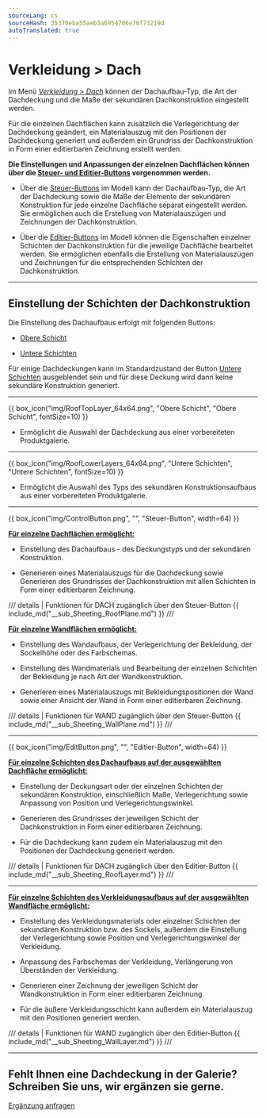 ```yaml
---
sourceLang: cs
sourceHash: 35370eba55aeb3a6954706e78f73219d
autoTranslated: true
---
```


# Verkleidung &gt; Dach

<p>Im Menü <u><i>Verkleidung &gt; Dach</i></u> können der Dachaufbau-Typ, die Art der Dachdeckung und die Maße der sekundären Dachkonstruktion eingestellt werden.</p>

<p>Für die einzelnen Dachflächen kann zusätzlich die Verlegerichtung der Dachdeckung geändert, ein Materialauszug mit den Positionen der Dachdeckung generiert und außerdem ein Grundriss der Dachkonstruktion in Form einer editierbaren Zeichnung erstellt werden.</p>

<p><b>Die Einstellungen und Anpassungen der einzelnen Dachflächen können über die <u>Steuer- und Editier-Buttons</u> vorgenommen werden.</b></p>

<ul>
  <li><p>Über die <u>Steuer-Buttons</u> im Modell kann der Dachaufbau-Typ, die Art der Dachdeckung sowie die Maße der Elemente der sekundären Konstruktion für jede einzelne Dachfläche separat eingestellt werden. Sie ermöglichen auch die Erstellung von Materialauszügen und Zeichnungen der Dachkonstruktion.</p></li>
  <li><p>Über die <u>Editier-Buttons</u> im Modell können die Eigenschaften einzelner Schichten der Dachkonstruktion für die jeweilige Dachfläche bearbeitet werden. Sie ermöglichen ebenfalls die Erstellung von Materialauszügen und Zeichnungen für die entsprechenden Schichten der Dachkonstruktion.</p></li>
</ul>

<hr class="main">

<h2>Einstellung der Schichten der Dachkonstruktion</h2>
<p>Die Einstellung des Dachaufbaus erfolgt mit folgenden Buttons:</p>

<ul>
  <li><p><u>Obere Schicht</u></p></li>
  <li><p><u>Untere Schichten</u></p></li>
</ul>

<p>
Für einige Dachdeckungen kann im Standardzustand der Button <u>Untere Schichten</u> ausgeblendet sein und für diese Deckung wird dann keine sekundäre Konstruktion generiert.
</p> 

<hr>

{{ box_icon("img/RoofTopLayer_64x64.png", "Obere Schicht", "Obere Schicht", fontSize=10) }}
<ul>
  <li><p>Ermöglicht die Auswahl der Dachdeckung aus einer vorbereiteten Produktgalerie.</p></li>
</ul>

<hr>

{{ box_icon("img/RoofLowerLayers_64x64.png", "Untere Schichten", "Untere Schichten", fontSize=10) }}
<ul>
  <li><p>Ermöglicht die Auswahl des Typs des sekundären Konstruktionsaufbaus aus einer vorbereiteten Produktgalerie.</p></li>
</ul>

<hr class="main">

{{ box_icon("img/ControlButton.png", "", "Steuer-Button", width=64) }}

<p><b><u>Für einzelne Dachflächen ermöglicht:</u></b></p>
<ul>
  <li><p>Einstellung des Dachaufbaus - des Deckungstyps und der sekundären Konstruktion.</p></li>
  <li><p>Generieren eines Materialauszugs für die Dachdeckung sowie Generieren des Grundrisses der Dachkonstruktion mit allen Schichten in Form einer editierbaren Zeichnung.</p></li>
</ul>

/// details | Funktionen für DACH zugänglich über den Steuer-Button
{{ include_md("__sub_Sheeting_RoofPlane.md") }}
///


<p><b><u>Für einzelne Wandflächen ermöglicht:</u></b></p>
<ul>
<li><p>Einstellung des Wandaufbaus, der Verlegerichtung der Bekleidung, der Sockelhöhe oder des Farbschemas.</p></li>
<li><p>Einstellung des Wandmaterials und Bearbeitung der einzelnen Schichten der Bekleidung je nach Art der Wandkonstruktion.</p></li>
<li><p>Generieren eines Materialauszugs mit Bekleidungspositionen der Wand sowie einer Ansicht der Wand in Form einer editierbaren Zeichnung.</p></li>
</ul>

/// details | Funktionen für WAND zugänglich über den Steuer-Button
{{ include_md("__sub_Sheeting_WallPlane.md") }}
///


<hr class="main">

{{ box_icon("img/EditButton.png", "", "Editier-Button", width=64) }}

<p><b><u>Für einzelne Schichten des Dachaufbaus auf der ausgewählten Dachfläche ermöglicht:</u></b></p>
<ul>
  <li><p>Einstellung der Deckungsart oder der einzelnen Schichten der sekundären Konstruktion, einschließlich Maße, Verlegerichtung sowie Anpassung von Position und Verlegerichtungswinkel.</p></li>
  <li><p>Generieren des Grundrisses der jeweiligen Schicht der Dachkonstruktion in Form einer editierbaren Zeichnung.</p></li>
  <li><p>Für die Dachdeckung kann zudem ein Materialauszug mit den Positionen der Dachdeckung generiert werden.</p></li>
</ul>

/// details | Funktionen für DACH zugänglich über den Editier-Button
{{ include_md("__sub_Sheeting_RoofLayer.md") }}
///


<hr class="main">


<p><b><u>Für einzelne Schichten des Verkleidungsaufbaus auf der ausgewählten Wandfläche ermöglicht:</u></b></p>
<ul>
<li><p>Einstellung des Verkleidungsmaterials oder einzelner Schichten der sekundären Konstruktion bzw. des Sockels, außerdem die Einstellung der Verlegerichtung sowie Position und Verlegerichtungswinkel der Verkleidung.</p></li>
<li><p>Anpassung des Farbschemas der Verkleidung, Verlängerung von Überständen der Verkleidung.</p></li> 
<li><p>Generieren einer Zeichnung der jeweiligen Schicht der Wandkonstruktion in Form einer editierbaren Zeichnung.</p></li>
<li><p>Für die äußere Verkleidungsschicht kann außerdem ein Materialauszug mit den Positionen generiert werden.</p></li>
</ul>

/// details | Funktionen für WAND zugänglich über den Editier-Button
{{ include_md("__sub_Sheeting_WallLayer.md") }}
///


<hr class="main">

<h2>Fehlt Ihnen eine Dachdeckung in der Galerie? Schreiben Sie uns, wir ergänzen sie gerne.</h2>
<a href="mailto:jiri.podval@histruct.com?subject=Anfrage zum HiStruct Gebäudekonfigurator" class="btn">
  Ergänzung anfragen
</a>

<!-- product: HiStruct Roofs -->